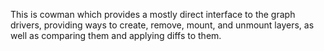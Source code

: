 This is cowman which provides a mostly direct interface to the graph drivers,
providing ways to create, remove, mount, and unmount layers, as well as
comparing them and applying diffs to them.

